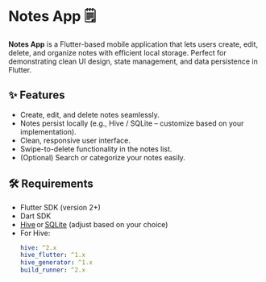 # Notes App 🗒️

**Notes App** is a Flutter-based mobile application that lets users create, edit, delete, and organize notes with efficient local storage. Perfect for demonstrating clean UI design, state management, and data persistence in Flutter.

## ✨ Features

- Create, edit, and delete notes seamlessly.
- Notes persist locally (e.g., Hive / SQLite – customize based on your implementation).
- Clean, responsive user interface.
- Swipe-to-delete functionality in the notes list.
- (Optional) Search or categorize your notes easily.

## 🛠 Requirements

- Flutter SDK (version 2+)
- Dart SDK
- [Hive](https://pub.dev/packages/hive) or [SQLite](https://pub.dev/packages/sqflite) (adjust based on your choice)
- For Hive:
  ```yaml
  hive: ^2.x
  hive_flutter: ^1.x
  hive_generator: ^1.x
  build_runner: ^2.x
